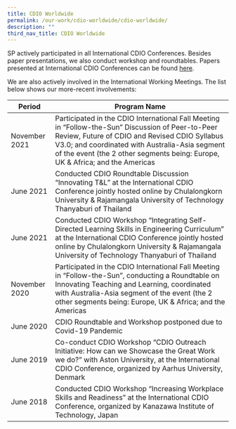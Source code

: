 ```yaml
---
title: CDIO Worldwide
permalink: /our-work/cdio-worldwide/cdio-worldwide/
description: ""
third_nav_title: CDIO Worldwide
---
```

SP actively participated in all International CDIO Conferences. Besides paper presentations, we also conduct workshop and roundtables. Papers presented at International CDIO Conferences can be found [here](https://drive.google.com/drive/folders/1HOoExZrbPUlExAWW-JgQdEWVAcrNjqrD?usp=sharing).  

We are also actively involved in the International Working Meetings. The list below shows our more-recent involvements:



| Period | Program Name |
| -------- | -------- |
| November 2021     | Participated in the CDIO International Fall Meeting in “Follow-the-Sun” Discussion of Peer-to-Peer Review, Future of CDIO and Revised CDIO Syllabus V3.0; and coordinated with Australia-Asia segment of the event (the 2 other segments being: Europe, UK & Africa; and the Americas      |
| June 2021     | Conducted CDIO Roundtable Discussion “Innovating T&L” at the International CDIO Conference jointly hosted online by Chulalongkorn University & Rajamangala University of Technology Thanyaburi of Thailand      |
| June 2021     | Conducted CDIO Workshop “Integrating Self-Directed Learning Skills in Engineering Curriculum” at the International CDIO Conference jointly hosted online by Chulalongkorn University & Rajamangala University of Technology Thanyaburi of Thailand      |
| November 2020     | Participated in the CDIO International Fall Meeting in “Follow-the-Sun”, conducting a Roundtable on Innovating Teaching and Learning, coordinated with Australia-Asia segment of the event (the 2 other segments being: Europe, UK & Africa; and the Americas      |
| June 2020     | CDIO Roundtable and Workshop postponed due to Covid-19 Pandemic      |
| June 2019     | Co-conduct CDIO Workshop “CDIO Outreach Initiative: How can we Showcase the Great Work we do?” with Aston University, at the International CDIO Conference, organized by Aarhus University, Denmark      |
| June 2018     | Conducted CDIO Workshop “Increasing Workplace Skills and Readiness” at the International CDIO Conference, organized by Kanazawa Institute of Technology, Japan      |
